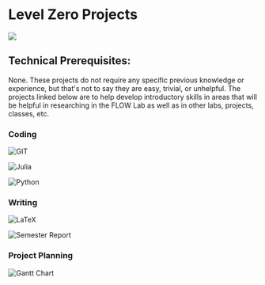 # Level Zero Projects

![](https://thumbs.gfycat.com/DarkPolishedAustralianfreshwatercrocodile-size_restricted.gif)

## Technical Prerequisites:

None. These projects do not require any specific previous knowledge or experience, but that's not to say they are easy, trivial, or unhelpful. The projects linked below are to help develop introductory skills in areas that will be helpful in researching in the FLOW Lab as well as in other labs, projects, classes, etc.

### Coding

![GIT](need.link.here)

![Julia](need.link.here)

![Python](need.link.here)

### Writing

![LaTeX](need.link.here)

![Semester Report](need.link.here)

### Project Planning

![Gantt Chart](need.link.here)

